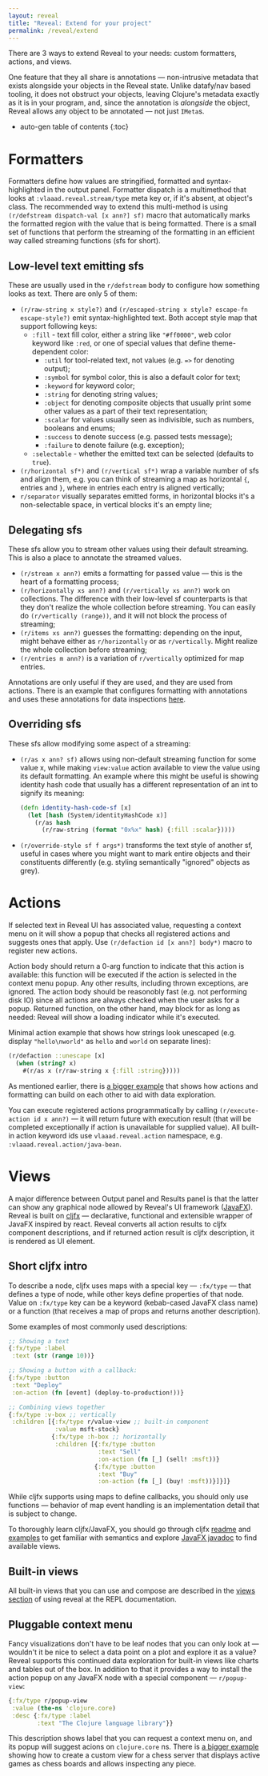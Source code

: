 ```yaml
---
layout: reveal
title: "Reveal: Extend for your project"
permalink: /reveal/extend
---
```


There are 3 ways to extend Reveal to your needs: custom formatters, actions, and views.

One feature that they all share is annotations — non-intrusive metadata that exists alongside your objects in the Reveal state. Unlike datafy/nav based tooling, it does not obstruct your objects, leaving Clojure's metadata exactly as it is in your program, and, since the annotation is *alongside* the object, Reveal allows any object to be annotated — not just `IMeta`s.

* auto-gen table of contents
{:toc}

# Formatters

Formatters define how values are stringified, formatted and syntax-highlighted in the output panel. Formatter dispatch is a multimethod that looks at `:vlaaad.reveal.stream/type` meta key or, if it's absent, at object's class. The recommended way to extend this multi-method is using `(r/defstream dispatch-val [x ann?] sf)` macro that automatically marks the formatted region with the value that is being formatted. There is a small set of functions that perform the streaming of the formatting in an efficient way called streaming functions (sfs for short).

## Low-level text emitting sfs

These are usually used in the `r/defstream` body to configure how something looks as text. There are only 5 of them:
- `(r/raw-string x style?)` and `(r/escaped-string x style? escape-fn escape-style?)` emit syntax-highlighted text. Both accept style map that support following keys:
  - `:fill` - text fill color, either a string like `"#ff0000"`, web color keyword like `:red`, or one of special values that define theme-dependent color:
    - `:util` for tool-related text, not values (e.g. `=>` for denoting output);
    - `:symbol` for symbol color, this is also a default color for text;
    - `:keyword` for keyword color;
    - `:string` for denoting string values;
    - `:object` for denoting composite objects that usually print some other values as a part of their text representation;
    - `:scalar` for values usually seen as indivisible, such as numbers, booleans and enums;
    - `:success` to denote success (e.g. passed tests message);
    - `:failure` to denote failure (e.g. exception);
  - `:selectable` - whether the emitted text can be selected (defaults to `true`).
- `(r/horizontal sf*)` and `(r/vertical sf*)` wrap a variable number of sfs and align them, e.g. you can think of streaming a map as horizontal `{`, entries and `}`, where in entries each entry is aligned vertically;
- `r/separator` visually separates emitted forms, in horizontal blocks it's a non-selectable space, in vertical blocks it's an empty line;

## Delegating sfs

These sfs allow you to stream other values using their default streaming. This is also a place to annotate the streamed values.

- `(r/stream x ann?)` emits a formatting for passed value — this is the heart of a formatting process;
- `(r/horizontally xs ann?)` and `(r/vertically xs ann?)` work on collections. The difference with their low-level sf counterparts is that they don't realize the whole collection before streaming. You can easily do `(r/vertically (range))`, and it will not block the process of streaming;
- `(r/items xs ann?)` guesses the formatting: depending on the input, might behave either as `r/horizontally` or as `r/vertically`. Might realize the whole collection before streaming;
- `(r/entries m ann?)` is a variation of `r/vertically` optimized for map entries.

Annotations are only useful if they are used, and they are used from actions. There is an example that configures formatting with annotations and uses these annotations for data inspections [here](https://github.com/vlaaad/reveal/blob/master/examples/e01_loom_formatters_and_actions.clj).

## Overriding sfs

These sfs allow modifying some aspect of a streaming:
- `(r/as x ann? sf)` allows using non-default streaming function for some value x, while making `view:value` action available to view the value using its default formatting. An example where this might be useful is showing identity hash code that usually has a different representation of an int to signify its meaning:
   ```clj
   (defn identity-hash-code-sf [x]
     (let [hash (System/identityHashCode x)]
       (r/as hash
         (r/raw-string (format "0x%x" hash) {:fill :scalar}))))
   ```
- `(r/override-style sf f args*)` transforms the text style of another sf, useful in cases where you might want to mark entire objects and their constituents differently (e.g. styling semantically "ignored" objects as grey).

# Actions

If selected text in Reveal UI has associated value, requesting a context menu on it will show a popup that checks all registered actions and suggests ones that apply. Use `(r/defaction id [x ann?] body*)` macro to register new actions.

Action body should return a 0-arg function to indicate that this action is available: this function will be executed if the action is selected in the context menu popup. Any other results, including thrown exceptions, are ignored. The action body should be reasonobly fast (e.g. not performing disk IO) since all actions are always checked when the user asks for a popup. Returned function, on the other hand, may block for as long as needed: Reveal will show a loading indicator while it's executed.

Minimal action example that shows how strings look unescaped (e.g. display `"hello\nworld"` as `hello` and `world` on separate lines):

```clj
(r/defaction ::unescape [x]
  (when (string? x)
    #(r/as x (r/raw-string x {:fill :string}))))
```

As mentioned earlier, there is [a bigger example](https://github.com/vlaaad/reveal/blob/master/examples/e01_loom_formatters_and_actions.clj) that shows how actions and formatting can build on each other to aid with data exploration.

You can execute registered actions programmatically by calling `(r/execute-action id x ann?)` — it will return future with execution result (that will be completed exceptionally if action is unavailable for supplied value). All built-in action keyword ids use `vlaaad.reveal.action` namespace, e.g. `:vlaaad.reveal.action/java-bean`.

# Views

A major difference between Output panel and Results panel is that the latter can show any graphical node allowed by Reveal's UI framework ([JavaFX](https://openjfx.io/)). Reveal is built on [cljfx](https://github.com/cljfx/cljfx) — declarative, functional and extensible wrapper of JavaFX inspired by react. Reveal converts all action results to cljfx component descriptions, and if returned action result is cljfx description, it is rendered as UI element.

## Short cljfx intro

To describe a node, cljfx uses maps with a special key — `:fx/type` — that defines a type of node, while other keys define properties of that node. Value on `:fx/type` key can be a keyword (kebab-cased JavaFX class name) or a function (that receives a map of props and returns another description).

Some examples of most commonly used descriptions:

```clj
;; Showing a text
{:fx/type :label
 :text (str (range 10))}

;; Showing a button with a callback:
{:fx/type :button
 :text "Deploy"
 :on-action (fn [event] (deploy-to-production!))}

;; Combining views together
{:fx/type :v-box ;; vertically
 :children [{:fx/type r/value-view ;; built-in component
             :value msft-stock}
            {:fx/type :h-box ;; horizontally
             :children [{:fx/type :button
                         :text "Sell"
                         :on-action (fn [_] (sell! :msft))}
                        {:fx/type :button
                         :text "Buy"
                         :on-action (fn [_] (buy! :msft))}]}]}
```
While cljfx supports using maps to define callbacks, you should only use functions — behavior of map event handling is an implementation detail that is subject to change.

To thoroughly learn cljfx/JavaFX, you should go through cljfx [readme](https://github.com/cljfx/cljfx) and [examples](https://github.com/cljfx/cljfx/tree/master/examples) to get familiar with semantics and explore [JavaFX javadoc](https://openjfx.io/javadoc/14/) to find available views.

## Built-in views

All built-in views that you can use and compose are described in the [views section](/reveal/use#using-views) of using reveal at the REPL documentation.

## Pluggable context menu

Fancy visualizations don't have to be leaf nodes that you can only look at — wouldn't it be nice to select a data point on a plot and explore it as a value? Reveal supports this continued data exploration for built-in views like charts and tables out of the box. In addition to that it provides a way to install the action popup on any JavaFX node with a special component — `r/popup-view`:

```clj
{:fx/type r/popup-view
 :value (the-ns 'clojure.core)
 :desc {:fx/type :label
        :text "The Clojure language library"}}
```
This description shows label that you can request a context menu on, and its popup will suggest acions on `clojure.core` ns. There is [a bigger example](https://github.com/vlaaad/reveal/blob/master/examples/e03_chess_server_popups.clj) showing how to create a custom view for a chess server that displays active games as chess boards and allows inspecting any piece.
